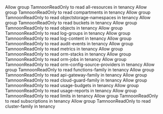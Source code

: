 Allow group TamnoonReadOnly to read all-resources in tenancy
Allow group TamnoonReadOnly to read compartments in tenancy
Allow group TamnoonReadOnly to read objectstorage-namespaces in tenancy
Allow group TamnoonReadOnly to read buckets in tenancy
Allow group TamnoonReadOnly to read objects in tenancy
Allow group TamnoonReadOnly to read log-groups in tenancy
Allow group TamnoonReadOnly to read log-content in tenancy
Allow group TamnoonReadOnly to read audit-events in tenancy
Allow group TamnoonReadOnly to read metrics in tenancy
Allow group TamnoonReadOnly to read orm-stacks in tenancy
Allow group TamnoonReadOnly to read orm-jobs in tenancy
Allow group TamnoonReadOnly to read orm-config-source-providers in tenancy
Allow group TamnoonReadOnly to read functions-family in tenancy
Allow group TamnoonReadOnly to read api-gateway-family in tenancy
Allow group TamnoonReadOnly to read cloud-guard-family in tenancy
Allow group TamnoonReadOnly to read usage-budgets in tenancy
Allow group TamnoonReadOnly to read usage-reports in tenancy
Allow group TamnoonReadOnly to read limits in tenancy
Allow group TamnoonReadOnly to read subscriptions in tenancy
Allow group TamnoonReadOnly to read cluster-family in tenancy
